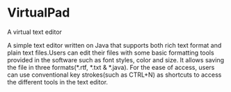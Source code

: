 # VirtualPad
A virtual text editor

A simple text editor written on Java that supports both rich text format and plain text files.Users can edit their files with some basic formatting tools provided in the software such as font styles, color and size. It allows saving the file in three formats(*.rtf, *.txt & *.java). For the ease of access, users can use conventional key strokes(such as CTRL+N) as shortcuts to access the different tools in the text editor.
